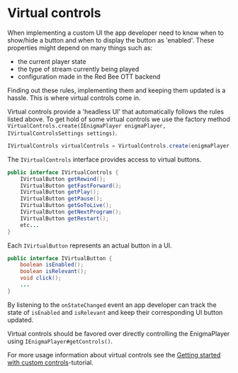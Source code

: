 # Virtual controls

When implementing a custom UI the app developer need to know when to show/hide a button and when to display the button as 'enabled'.
These properties might depend on many things such as:
* the current player state
* the type of stream currently being played
* configuration made in the Red Bee OTT backend

Finding out these rules, implementing them and keeping them updated is a hassle. This is where virtual controls come in.

Virtual controls provide a 'headless UI' that automatically follows the rules listed above. To get hold of some virtual controls we use the factory method `VirtualControls.create(IEnigmaPlayer enigmaPlayer, IVirtualControlsSettings settings)`.
```java
IVirtualControls virtualControls = VirtualControls.create(enigmaPlayer, new VirtualControlsSettings());
```

The `IVirtualControls` interface provides access to virtual buttons.
```java
public interface IVirtualControls {
    IVirtualButton getRewind();
    IVirtualButton getFastForward();
    IVirtualButton getPlay();
    IVirtualButton getPause();
    IVirtualButton getGoToLive();
    IVirtualButton getNextProgram();
    IVirtualButton getRestart();
    etc...
}
```

Each `IVirtualButton` represents an actual button in a UI.

```java
public interface IVirtualButton {
    boolean isEnabled();
    boolean isRelevant();
    void click();
    ...
}
```

By listening to the `onStateChanged` event an app developer can track the state of `isEnabled` and `isRelevant` and keep their corresponding UI button updated.

Virtual controls should be favored over directly controlling the EnigmaPlayer using `IEnigmaPlayer#getControls()`.

For more usage information about virtual controls see the [Getting started with custom controls](custom_ui_getting_started.md)-tutorial.